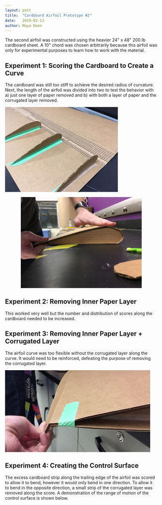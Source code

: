 ```yaml
---
layout: post
title:  "Cardboard Airfoil Prototype #2"
date:   2019-02-13
author: Maya Deen
---
```


The second airfoil was constructed using the heavier 24" x 48" 200 lb cardboard sheet. A 10" chord was chosen arbitrarily because this airfoil was only for experimental purposes to learn how to work with the material.

## Experiment 1: Scoring the Cardboard to Create a Curve
The cardboard was still too stiff to achieve the desired radius of curvature. Next, the length of the airfoil was divided into two to test the behavior with a) just one layer of paper removed and b) with both a layer of paper and the corrugated layer removed.

![Cardboard airfoil opened to show ribs, scoring and removed paper](/assets/CardboardAirfoil2_Ribs.jpg)

<div style="text-align:center"><img src="/assets/CardboardAirfoil2_Profile_Ribs.jpg" alt="Experiment 2: Profile of the airfoil with a layer of paper removed around the main curve" width="400" height="300"/></div>

## Experiment 2: Removing Inner Paper Layer
This worked very well but the number and distribution of scores along the cardboard needed to be increased.

## Experiment 3: Removing Inner Paper Layer + Corrugated Layer
The airfoil curve was too flexible without the corrugated layer along the curve. It would need to be reinforced, defeating the purpose of removing the corrugated layer.

![Gif of cardboard airfoil control surface demonstrating range of motion](/assets/Airfoil2ControlSurface.gif)

## Experiment 4: Creating the Control Surface
The excess cardboard strip along the trailing edge of the airfoil was scored to allow it to bend, however it would only bend in one direction. To allow it to bend in the opposite direction, a small strip of the corrugated layer was removed along the score. A demonstration of the range of motion of the control surface is shown below.

